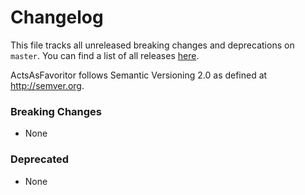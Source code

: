# Changelog

This file tracks all unreleased breaking changes and deprecations on `master`. You can find a list of all releases [here](https://github.com/jonhue/acts_as_favoritor/releases).

ActsAsFavoritor follows Semantic Versioning 2.0 as defined at http://semver.org.

### Breaking Changes

* None

### Deprecated

* None
